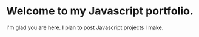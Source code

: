 # Welcome to my Javascript portfolio.

I'm glad you are here. I plan to post Javascript projects I make.
